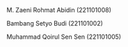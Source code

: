 M. Zaeni Rohmat Abidin (221101008)

Bambang Setyo Budi (221101002)

Muhammad Qoirul Sen Sen (221101005)
